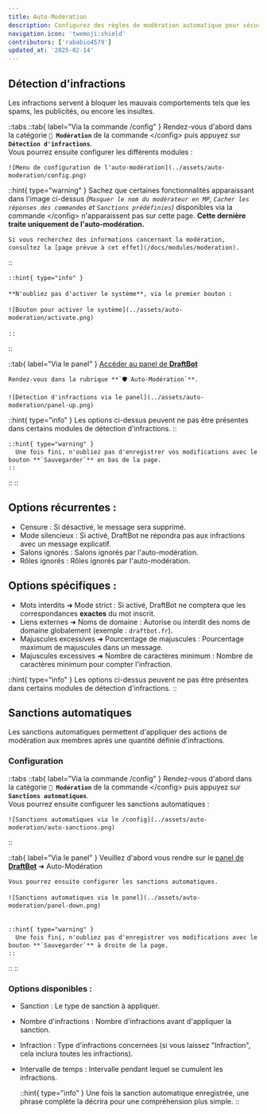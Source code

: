 ```yaml
---
title: Auto-Modération
description: Configurez des règles de modération automatique pour sécuriser votre serveur !
navigation.icon: 'twemoji:shield'
contributors: ['rababio4579']
updated_at: '2025-02-14'
---
```



## Détection d'infractions

Les infractions servent à bloquer les mauvais comportements tels que les spams, les publicités, ou encore les insultes.

::tabs
  ::tab{ label="Via la commande /config" }
    Rendez-vous d'abord dans la catégorie **`🔨 Modération`** de la commande \</config> puis appuyez sur **`Détection d'infractions`**. \
    Vous pourrez ensuite configurer les différents modules :

    ![Menu de configuration de l'auto-modération](../assets/auto-moderation/config.png)

  ::hint{ type="warning" }
    Sachez que certaines fonctionnalités apparaissant dans l'image ci-dessus *(`Masquer le nom du modérateur en MP`, `Cacher les réponses des commandes` et `Sanctions prédéfinies`)* disponibles via la commande \</config> n'apparaissent pas sur cette page. **Cette dernière traite uniquement de l'auto-modération.**

    Si vous recherchez des informations concernant la modération, consultez la [page prévue à cet effet](/docs/modules/moderation).
  ::


    ::hint{ type="info" }

    **N'oubliez pas d'activer le système**, via le premier bouton :

    ![Bouton pour activer le système](../assets/auto-moderation/activate.png)

    ::
  ::

  ::tab{ label="Via le panel" }
    [Accéder au panel de **DraftBot**](/dashboard/first/auto-moderation)

    Rendez-vous dans la rubrique **`🛡️ Auto-Modération`**.

    ![Détection d'infractions via le panel](../assets/auto-moderation/panel-up.png)

   
  ::hint{ type="info" }
    Les options ci-dessus peuvent ne pas être présentes dans certains modules de détection d'infractions.
  ::

    ::hint{ type="warning" }
      Une fois fini, n'oubliez pas d'enregistrer vos modifications avec le bouton **`Sauvegarder`** en bas de la page.
    ::
  ::
::

  ## Options récurrentes :

  - Censure : Si désactivé, le message sera supprimé.
  - Mode silencieux : Si activé, DraftBot ne répondra pas aux infractions avec un message explicatif.
  - Salons ignorés : Salons ignorés par l'auto-modération.
  - Rôles ignorés : Rôles ignorés par l'auto-modération.

  ## Options spécifiques :

  - Mots interdits ➜ Mode strict : Si activé, DraftBot ne comptera que les correspondances **exactes** du mot inscrit.
  - Liens externes ➜ Noms de domaine : Autorise ou interdit des noms de domaine globalement (exemple : `draftbot.fr`).
  - Majuscules excessives ➜ Pourcentage de majuscules : Pourcentage maximum de majuscules dans un message.
  - Majuscules excessives ➜ Nombre de caractères minimum : Nombre de caractères minimum pour compter l'infraction.

::hint{ type="info" }
  Les options ci-dessus peuvent ne pas être présentes dans certains modules de détection d'infractions.
::


## Sanctions automatiques

Les sanctions automatiques permettent d'appliquer des actions de modération aux membres après une quantité définie d'infractions.

### Configuration

::tabs
  ::tab{ label="Via la commande /config" }
    Rendez-vous d'abord dans la catégorie **`🔨 Modération`** de la commande \</config> puis appuyez sur **`Sanctions automatiques`**. \
    Vous pourrez ensuite configurer les sanctions automatiques :

    ![Sanctions automatiques via le /config](../assets/auto-moderation/auto-sanctions.png)

  ::

  ::tab{ label="Via le panel" }
    Veuillez d'abord vous rendre sur le [panel de **DraftBot**](/dashboard/first/auto-moderation)  ➜ Auto-Modération

    Vous pourrez ensuite configurer les sanctions automatiques.

    ![Sanctions automatiques via le panel](../assets/auto-moderation/panel-down.png)


    ::hint{ type="warning" }
      Une fois fini, n'oubliez pas d'enregistrer vos modifications avec le bouton **`Sauvegarder`** à droite de la page.
    ::
  ::
::

### Options disponibles :

- Sanction : Le type de sanction à appliquer.
- Nombre d'infractions : Nombre d'infractions avant d'appliquer la sanction.
- Infraction : Type d'infractions concernées (si vous laissez "Infraction", cela inclura toutes les infractions).
- Intervalle de temps : Intervalle pendant lequel se cumulent les infractions.

  ::hint{ type="info" }
    Une fois la sanction automatique enregistrée, une phrase complète la décrira pour une compréhension plus simple.
  ::